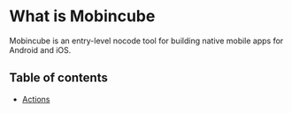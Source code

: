 # What is Mobincube
  
Mobincube is an entry-level nocode tool for building native mobile apps for Android and iOS.
  
  
## Table of contents
    
- [Actions](actions)